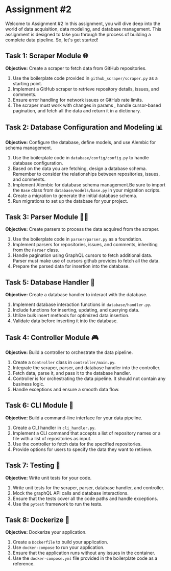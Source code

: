 # Assignment #2

Welcome to Assignment #2 In this assignment, you will dive deep into the world of data acquisition, data modeling, and database management. This assignment is designed to take you through the process of building a complete data pipeline. So, let's get started!

## Task 1: Scraper Module 🌐

**Objective:** Create a scraper to fetch data from GitHub repositories.

1. Use the boilerplate code provided in `github_scraper/scraper.py` as a starting point.
2. Implement a GitHub scraper to retrieve repository details, issues, and comments.
3. Ensure error handling for network issues or GitHub rate limits.
4. The scraper must work with changes in params , handle cursor-based pagination, and fetch all the data and return it in a dictionary.


## Task 2: Database Configuration and Modeling 📊

**Objective:** Configure the database, define models, and use Alembic for schema management.

1. Use the boilerplate code in `database/config/config.py` to handle database configuration.
2. Based on the data you are fetching, design a database schema. Remember to consider the relationships between repositories, issues, and comments.
1. Implement Alembic for database schema management.Be sure to import the `Base` class from `database/models/base.py` in your migration scripts.
1. Create a migration to generate the initial database schema.
1. Run migrations to set up the database for your project.

## Task 3: Parser Module 🧙‍♂️

**Objective:** Create parsers to process the data acquired from the scraper.

1. Use the boilerplate code in `parser/parser.py` as a foundation.
2. Implement parsers for repositories, issues, and comments, inheriting from the `Parser` class.
3. Handle pagination using GraphQL cursors to fetch additional data. Parser must make use of cursors github provides to fetch all the data.
1. Prepare the parsed data for insertion into the database.

## Task 5: Database Handler 🏦

**Objective:** Create a database handler to interact with the database.

1. Implement database interaction functions in `database/handler.py`.
2. Include functions for inserting, updating, and querying data.
3. Utilize bulk insert methods for optimized data insertion.
4. Validate data before inserting it into the database.


## Task 4: Controller Module 🎮

**Objective:** Build a controller to orchestrate the data pipeline.

1. Create a `Controller` class in `controller/main.py`.
2. Integrate the scraper, parser, and database handler into the controller.
3. Fetch data, parse it, and pass it to the database handler. 
1. Controller is for orchestrating the data pipeline. It should not contain any business logic.
1. Handle exceptions and ensure a smooth data flow.


## Task 6: CLI Module 🚀

**Objective:** Build a command-line interface for your data pipeline.

1. Create a CLI handler in `cli_handler.py`.
2. Implement a CLI command that accepts a list of repository names or a file with a list of repositories as input.
3. Use the controller to fetch data for the specified repositories.
4. Provide options for users to specify the data they want to retrieve.

## Task 7: Testing 🧪

**Objective:** Write unit tests for your code.

1. Write unit tests for the scraper, parser, database handler, and controller.
1. Mock the graphQL API calls and database interactions.
1. Ensure that the tests cover all the code paths and handle exceptions.
1. Use the `pytest` framework to run the tests.

## Task 8: Dockerize 🐳

**Objective:** Dockerize your application.

1. Create a `Dockerfile` to build your application.
1. Use `docker-compose` to run your application.
1. Ensure that the application runs without any issues in the container.
1. Use the `docker-compose.yml` file provided in the boilerplate code as a reference.
